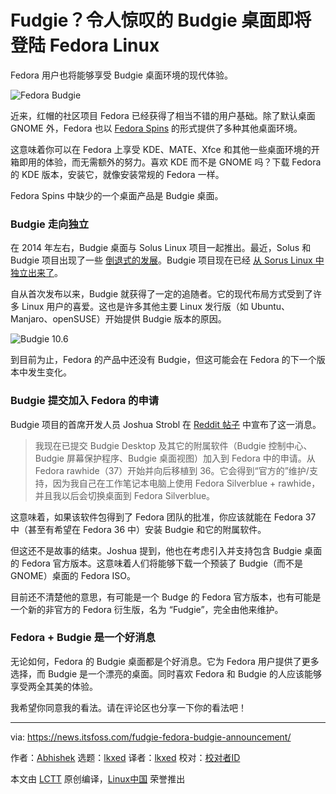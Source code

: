 [#]: subject: "Fudgie? The Awesome Budgie Desktop is Coming to Fedora Linux Soon"
[#]: via: "https://news.itsfoss.com/fudgie-fedora-budgie-announcement/"
[#]: author: "Abhishek https://news.itsfoss.com/author/root/"
[#]: collector: "lkxed"
[#]: translator: "lkxed"
[#]: reviewer: " "
[#]: publisher: " "
[#]: url: " "

Fudgie？令人惊叹的 Budgie 桌面即将登陆 Fedora Linux
======
Fedora 用户也将能够享受 Budgie 桌面环境的现代体验。

![Fedora Budgie][1]

近来，红帽的社区项目 Fedora 已经获得了相当不错的用户基础。除了默认桌面 GNOME 外，Fedora 也以 [Fedora Spins][2] 的形式提供了多种其他桌面环境。

这意味着你可以在 Fedora 上享受 KDE、MATE、Xfce 和其他一些桌面环境的开箱即用的体验，而无需额外的努力。喜欢 KDE 而不是 GNOME 吗？下载 Fedora 的 KDE 版本，安装它，就像安装常规的 Fedora 一样。

Fedora Spins 中缺少的一个桌面产品是 Budgie 桌面。

### Budgie 走向独立

在 2014 年左右，Budgie 桌面与 Solus Linux 项目一起推出。最近，Solus 和 Budgie 项目出现了一些 [倒退式的发展][3]。Budgie 项目现在已经 [从 Sorus Linux 中独立出来了][4]。

自从首次发布以来，Budgie 就获得了一定的追随者。它的现代布局方式受到了许多 Linux 用户的喜爱。这也是许多其他主要 Linux 发行版（如 Ubuntu、Manjaro、openSUSE）开始提供 Budgie 版本的原因。

![Budgie 10.6][5]

到目前为止，Fedora 的产品中还没有 Budgie，但这可能会在 Fedora 的下一个版本中发生变化。

### Budgie 提交加入 Fedora 的申请

Budgie 项目的首席开发人员 Joshua Strobl 在 [Reddit 帖子][6] 中宣布了这一消息。

> 我现在已提交 Budgie Desktop 及其它的附属软件（Budgie 控制中心、Budgie 屏幕保护程序、Budgie 桌面视图）加入到 Fedora 中的申请。从 Fedora rawhide（37）开始并向后移植到 36。它会得到“官方的”维护/支持，因为我自己在工作笔记本电脑上使用 Fedora Silverblue + rawhide，并且我以后会切换桌面到 Fedora Silverblue。

这意味着，如果该软件包得到了 Fedora 团队的批准，你应该就能在 Fedora 37 中（甚至有希望在 Fedora 36 中）安装 Budgie 和它的附属软件。

但这还不是故事的结束。Joshua 提到，他也在考虑引入并支持包含 Budgie 桌面的 Fedora 官方版本。这意味着人们将能够下载一个预装了 Budgie（而不是 GNOME）桌面的 Fedora ISO。

目前还不清楚他的意思，有可能是一个 Budge 的 Fedora 官方版本，也有可能是一个新的非官方的 Fedora 衍生版，名为 “Fudgie”，完全由他来维护。

### Fedora + Budgie 是一个好消息

无论如何，Fedora 的 Budgie 桌面都是个好消息。它为 Fedora 用户提供了更多选择，而 Budgie 是一个漂亮的桌面。同时喜欢 Fedora 和 Budgie 的人应该能够享受两全其美的体验。

我希望你同意我的看法。请在评论区也分享一下你的看法吧！

--------------------------------------------------------------------------------

via: https://news.itsfoss.com/fudgie-fedora-budgie-announcement/

作者：[Abhishek][a]
选题：[lkxed][b]
译者：[lkxed](https://github.com/lkxed)
校对：[校对者ID](https://github.com/校对者ID)

本文由 [LCTT](https://github.com/LCTT/TranslateProject) 原创编译，[Linux中国](https://linux.cn/) 荣誉推出

[a]: https://news.itsfoss.com/author/root/
[b]: https://github.com/lkxed
[1]: https://news.itsfoss.com/wp-content/uploads/2022/05/fedora-budgie.png
[2]: https://spins.fedoraproject.org
[3]: https://news.itsfoss.com/solus-co-lead-resign-budgie-serpent/
[4]: https://news.itsfoss.com/budgie-10-6-release/
[5]: https://news.itsfoss.com/wp-content/uploads/2022/04/budgie-10.61-1024x576.jpg
[6]: https://www.reddit.com/r/Fedora/comments/uq3gah/budgie_desktop_has_now_been_submitted_for/
